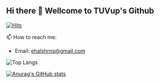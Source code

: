 ## Hi there 👋 Wellcome to TUVup's Github
[![Hits](https://hits.seeyoufarm.com/api/count/incr/badge.svg?url=https%3A%2F%2Fgithub.com%2FTUVup%2Fhit-counter&count_bg=%2379C83D&title_bg=%23555555&icon=&icon_color=%23E7E7E7&title=hits&edge_flat=false)](https://hits.seeyoufarm.com)

📫 How to reach me:
  - Email: ehalshrns@gmail.com

![Top Langs](https://github-readme-stats.vercel.app/api/top-langs/?username=TUVup&layout=compact&theme=dracula)

[![Anurag's GitHub stats](https://github-readme-stats.vercel.app/api?username=TUVup&theme=dark&locale=kr)](https://github.com/anuraghazra/github-readme-stats)
<!--
**TUVup/tuvup** is a ✨ _special_ ✨ repository because its `README.md` (this file) appears on your GitHub profile.

Here are some ideas to get you started:

- 🔭 I’m currently working on ...
- 🌱 I’m currently learning ...
- 👯 I’m looking to collaborate on ...
- 🤔 I’m looking for help with ...
- 💬 Ask me about ...
- 📫 How to reach me: ...
- 😄 Pronouns: ...
- ⚡ Fun fact: ...
-->

